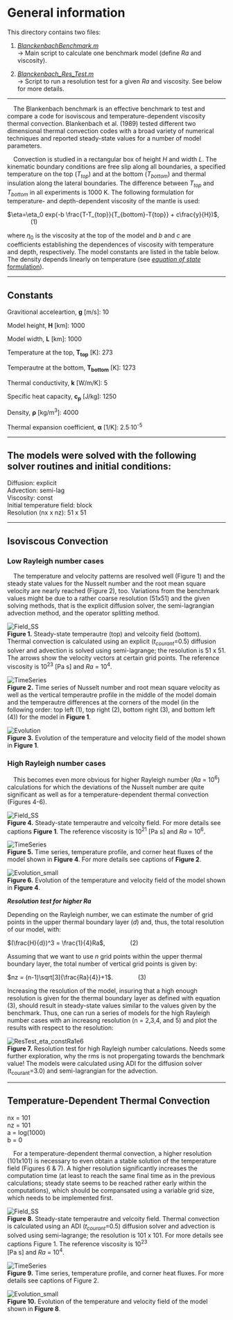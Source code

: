 # General information 

This directory contains two files: 

1. [*BlanckenbachBenchmark.m*](https://github.com/LukasFuchs/FDCSGm/blob/main/Benchmark/Blanckenbach/BlanckenbachBenchmark.m)<br>
     -> Main script to calculate one benchmark model (define *Ra* and viscosity). 
   
2. [*Blanckenbach_Res_Test.m*](https://github.com/LukasFuchs/FDCSGm/blob/main/Benchmark/Blanckenbach/Blanckenbach_Res_Test.m)<br>
     -> Script to run a resolution test for a given *Ra* and viscosity. See below for more details. 

-------------------------------------------------------------

&emsp;The Blankenbach benchmark is an effective benchmark to test and compare a code for isoviscous and temperature-dependent viscosity thermal convection. Blankenbach et al. (1989) tested different two dimensional thermal convection codes with a broad variety of numerical techniques and reported steady-state values for a number of model parameters. 

&emsp;Convection is studied in a rectangular box of height *H* and width *L*. The kinematic boundary conditions are free slip along all boundaries, a specified temperature on the top (*T<sub>top</sub>*) and at the bottom (*T<sub>bottom</sub>*) and thermal insulation along the lateral boundaries. The difference between *T<sub>top</sub>* and *T<sub>bottom</sub>* in all experiments is 1000 K. The following formulation for temperature- and depth-dependent viscosity of the mantle is used: 

$\eta=\eta_0 exp(-b \frac{T-T_{top}}{T_{bottom}-T{top}} + c\frac{y}{H})$, &emsp; &emsp; &emsp; (1)

where $\eta_0$ is the viscosity at the top of the model and *b* and *c* are coefficients establishing the dependences of viscosity with temperature and depth, respectively. The model constants are listed in the table below. The density depends linearly on temperature (see [*equation of state* formulation](https://github.com/LukasFuchs/FDCSGm/tree/main/StokesProblem#equation-of-state)). 

--------------------------------------------------------------

## **Constants**
Gravitional acceleartion, **g** [m/s]: 10

Model height, **H** [km]: 1000

Model width, **L** [km]: 1000

Temperature at the top, **T<sub>top</sub>** [K]: 273

Temperautre at the bottom, **T<sub>bottom</sub>** [K]: 1273

Thermal conductivity, **k** [W/m/K]: 5

Specific heat capacity, **c<sub>p</sub>** [J/kg]: 1250

Density, **ρ** [kg/m<sup>3</sup>]: 4000

Thermal expansion coefficient, **α** [1/K]:	2.5∙10<sup>-5</sup>

--------------------------------------------------------------

## **The models were solved with the following solver routines and initial conditions:**

Diffusion: explicit<br>
Advection: semi-lag<br>
Viscosity: const<br>
Initial temperature field: block<br>
Resolution (nx x nz): 51 x 51<br>

--------------------------------------------------------------

## Isoviscous Convection

### Low Rayleigh number cases

&emsp;The temperature and velocity patterns are resolved well (Figure 1) and the steady state values for the Nusselt number and the root mean square velocity are nearly reached (Figure 2), too. Variations from the benchmark values might be due to a rather coarse resolution (51x51) and the given solving methods, that is the explicit diffusion solver, the semi-lagrangian advection method, and the operator splitting method. 

![Field_SS](https://github.com/LukasFuchs/FDCSGm/assets/25866942/ddb79a1e-96ca-431a-b32e-b1bc7070f3d1)<br>
**Figure 1.** Steady-state temperautre (top) and velcoity field (bottom). Thermal convection is calculated using an explicit (*t<sub>courant</sub>*=0.5) diffusion solver and advection is solved using semi-lagrange; the resolution is 51 x 51. The arrows show the velocity vectors at certain grid points. The reference viscosity is 10<sup>23</sup> [Pa s] and *Ra* = 10<sup>4</sup>.

![TimeSeries](https://github.com/LukasFuchs/FDCSGm/assets/25866942/bf34bc89-ef49-41f0-82c8-21caf7094e06)<br>
**Figure 2.** Time series of Nusselt number and root mean square velocity as well as the vertical temperautre profile in the middle of the model domain and the temperautre differences at the corners of the model (in the following order: top left (1), top right (2), bottom right (3), and bottom left (4)) for the model in **Figure 1**.

![Evolution](https://github.com/LukasFuchs/FDCSGm/assets/25866942/337b3cb5-3843-49bb-b0f3-c97b505d5f03)<br>
**Figure 3.** Evolution of the temperature and velocity field of the model shown in **Figure 1**.

### High Rayleigh number cases

&emsp;This becomes even more obvious for higher Rayleigh number (*Ra* = 10<sup>6</sup>) calculations for which the deviations of the Nusselt number are quite significant as well as for a temperature-dependent thermal convection (Figures 4-6).

![Field_SS](https://github.com/LukasFuchs/FDCSGm/assets/25866942/61f23759-6024-4e85-bc17-0480a1824059)<br>
**Figure 4.** Steady-state temperautre and velcoity field. For more details see captions **Figure 1**. The reference viscosity is 10<sup>21</sup> [Pa s] and *Ra* = 10<sup>6</sup>.

![TimeSeries](https://github.com/LukasFuchs/FDCSGm/assets/25866942/a20b2c25-b554-400c-b05b-7eeb6a8e7080)<br>
**Figure 5.** Time series, temperature profile, and corner heat fluxes of the model shown in **Figure 4**. For more details see captions of **Figure 2**.

![Evolution_small](https://github.com/LukasFuchs/FDCSGm/assets/25866942/9b7e1853-094c-4556-a8c5-8a2f512efdf0)<br>
**Figure 6.** Evolution of the temperature and velocity field of the model shown in **Figure 4**.

***Resolution test for higher Ra***

Depending on the Rayleigh number, we can estimate the number of grid points in the upper thermal boundary layer (*d*) and, thus, the total resolution of our model, with:

$(\frac{H}{d})^3 = \frac{1}{4}Ra$, &emsp; &emsp; &emsp; (2)

Assuming that we want to use *n* grid points within the upper thermal boundary layer, the total number of vertical grid points is given by: 

$nz = (n-1)\sqrt[3]{\frac{Ra}{4}}+1$. &emsp; &emsp; &emsp; (3)

Increasing the resolution of the model, insuring that a high enough resolution is given for the thermal boundary layer as defined with equation (3), should result in steady-state values similar to the values given by the benchmark. Thus, one can run a series of models for the high Rayleigh number cases with an increasng resolution (n = 2,3,4, and 5) and plot the results with respect to the resolution: 

![ResTest_eta_constRa1e6](https://github.com/LukasFuchs/FDCSGm/assets/25866942/29b92c83-ddb2-498b-a0fb-c3ca3da6f24a)<br>
**Figure 7.** Resolution test for high Rayleigh number calculations. Needs some further exploration, why the rms is not propergating towards the benchmark value! The models were calculated using ADI for the diffusion solver (t<sub>courant</sub>=3.0) and semi-lagrangian for the advection. 

--------------------------------------------------------------

## Temperature-Dependent Thermal Convection

nx = 101<br>
nz = 101<br>
a = log(1000)<br>
b = 0

&emsp;For a temperature-dependent thermal convection, a higher resolution (101x101) is necessary to even obtain a stable solution of the temperature field (Figures 6 & 7). A higher resolution significantly increases the computation time (at least to reach the same final time as in the previous calculations; steady state seems to be reached rather early within the computations), which should be compansated using a variable grid size, which needs to be implemented first. 

![Field_SS](https://github.com/LukasFuchs/FDCSGm/assets/25866942/22bb63c7-8577-40fb-b4bd-b4d50d55c141)<br>
**Figure 8.**  Steady-state temperautre and velcoity field. Thermal convection is calculated using an ADI (*t<sub>courant</sub>*=0.5) diffusion solver and advection is solved using semi-lagrange; the resolution is 101 x 101. For more details see captions Figure 1. The reference viscosity is 10<sup>23</sup><br> [Pa s] and *Ra* = 10<sup>4</sup>.

![TimeSeries](https://github.com/LukasFuchs/FDCSGm/assets/25866942/6d7d3d3b-10d7-42d3-b938-8d5ddc747e6c)<br>
**Figure 9.** Time series, temperature profile, and corner heat fluxes. For more details see captions of Figure 2.

![Evolution_small](https://github.com/LukasFuchs/FDCSGm/assets/25866942/778c649c-7f6d-4763-a90f-b227a09d8ab7)<br>
**Figure 10.** Evolution of the temperature and velocity field of the model shown in **Figure 8**.
